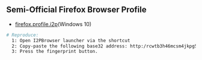 ## Semi-Official Firefox Browser Profile

  * [firefox.profile.i2p](https://github.com/eyedeekay/various-i2p-browsers/tree/master/firefox.profile.i2p/)(Windows 10)

```sh
# Reproduce:
  1: Open I2PBrowser launcher via the shortcut
  2: Copy-paste the following base32 address: http:/rcwtb3h46mcsm4jkpg5buinikn3oxc7j54wgokxuupmyquifhuvq.b32.i2p/
  3: Press the fingerprint button.
```

